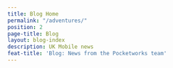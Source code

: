 ```yaml
---
title: Blog Home
permalink: "/adventures/"
position: 2
page-title: Blog
layout: blog-index
description: UK Mobile news
feat-title: 'Blog: News from the Pocketworks team'
---
```


